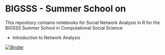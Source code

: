 # BIGSSS - Summer School on 
This repository contains notebooks for Social Network Analysis in R for the BIGSSS Summer School in Computational Social Science

- Introduction to Network Analysis 

[![Binder](https://notebooks.gesis.org/binder/badge.svg)](https://notebooks.gesis.org/binder/v2/gh/JuKo007/BIGSSS/master)
